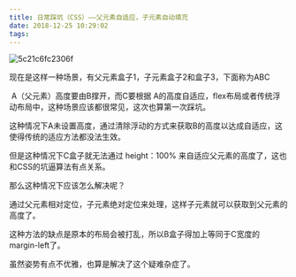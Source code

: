 ```yaml
---
title: 日常踩坑（CSS）——父元素自适应，子元素自动填充    
date: 2018-12-25 10:29:02
tags:
---
```




![5c21c6fc2306f](https://i.loli.net/2018/12/25/5c21c6fc2306f.png)

现在是这样一种场景，有父元素盒子1，子元素盒子2和盒子3，下面称为ABC

 A（父元素）高度要由B撑开，而C要根据 A的高度自适应，flex布局或者传统浮动布局中，这种场景应该都很常见，这次也算第一次踩坑。



这种情况下A未设置高度，通过清除浮动的方式来获取B的高度以达成自适应，这使得传统的适应方法都没法生效。

但是这种情况下C盒子就无法通过 height：100%  来自适应父元素的高度了，这也和CSS的坑逼算法有点关系。

那么这种情况下应该怎么解决呢？



通过父元素相对定位，子元素绝对定位来处理，这样子元素就可以获取到父元素的高度了。

这种方法的缺点是原本的布局会被打乱，所以B盒子得加上等同于C宽度的margin-left了。

虽然姿势有点不优雅，也算是解决了这个疑难杂症了。




